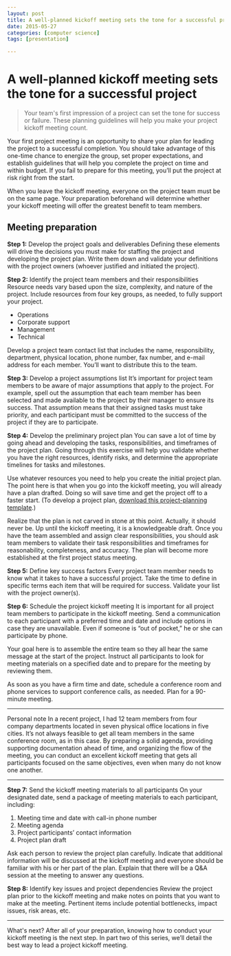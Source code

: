 ```yaml
---
layout: post
title: A well-planned kickoff meeting sets the tone for a successful project
date: 2015-05-27
categories: [computer science]
tags: [presentation]

---
```



# A well-planned kickoff meeting sets the tone for a successful project

> Your team's first impression of a project can set the tone for success
or failure. These planning guidelines will help you make your project
kickoff meeting count. 


Your first project meeting is an opportunity to share your plan for
leading the project to a successful completion. You should take
advantage of this one-time chance to energize the group, set proper
expectations, and establish guidelines that will help you complete the
project on time and within budget. If you fail to prepare for this
meeting, you’ll put the project at risk right from the start.

When you leave the kickoff meeting, everyone on the project team must be
on the same page. Your preparation beforehand will determine whether
your kickoff meeting will offer the greatest benefit to team members.

## Meeting preparation

**Step 1:** Develop the project goals and deliverables
Defining these elements will drive the decisions you must make for
staffing the project and developing the project plan. Write them down
and validate your definitions with the project owners (whoever justified
and initiated the project).

**Step 2:** Identify the project team members and their responsibilities
Resource needs vary based upon the size, complexity, and nature of the
project. Include resources from four key groups, as needed, to fully
support your project.

-   Operations
-   Corporate support
-   Management
-   Technical


Develop a project team contact list that includes the name,
responsibility, department, physical location, phone number, fax number,
and e-mail address for each member. You’ll want to distribute this to
the team.

**Step 3:** Develop a project assumptions list
It’s important for project team members to be aware of major assumptions
that apply to the project. For example, spell out the assumption that
each team member has been selected and made available to the project by
their manager to ensure its success. That assumption means that their
assigned tasks must take priority, and each participant must be
committed to the success of the project if they are to participate.

**Step 4:** Develop the preliminary project plan
You can save a lot of time by going ahead and developing the tasks,
responsibilities, and timeframes of the project plan. Going through this
exercise will help you validate whether you have the right resources,
identify risks, and determine the appropriate timelines for tasks and
milestones.

Use whatever resources you need to help you create the initial project
plan. The point here is that when you go into the kickoff meeting, you
will already have a plan drafted. Doing so will save time and get the
project off to a faster start. (To develop a project plan, [download
this project-planning
template](http://www.techrepublic.com/article.jhtml?id=r00720011113bal01.htm).)

Realize that the plan is not carved in stone at this point. Actually, it
should never be. Up until the kickoff meeting, it is a knowledgeable
draft. Once you have the team assembled and assign clear
responsibilities, you should ask team members to validate their task
responsibilities and timeframes for reasonability, completeness, and
accuracy. The plan will become more established at the first project
status meeting.

**Step 5:** Define key success factors
Every project team member needs to know what it takes to have a
successful project. Take the time to define in specific terms each item
that will be required for success. Validate your list with the project
owner(s).

**Step 6:** Schedule the project kickoff meeting
It is important for all project team members to participate in the
kickoff meeting. Send a communication to each participant with a
preferred time and date and include options in case they are
unavailable. Even if someone is “out of pocket,” he or she can
participate by phone.

Your goal here is to assemble the entire team so they all hear the same
message at the start of the project. Instruct all participants to look
for meeting materials on a specified date and to prepare for the meeting
by reviewing them.

As soon as you have a firm time and date, schedule a conference room and
phone services to support conference calls, as needed. Plan for a
90-minute meeting.

* * * * *

Personal note
 In a recent project, I had 12 team members from four company
departments located in seven physical office locations in five cities.
It’s not always feasible to get all team members in the same conference
room, as in this case. By preparing a solid agenda, providing supporting
documentation ahead of time, and organizing the flow of the meeting, you
can conduct an excellent kickoff meeting that gets all participants
focused on the same objectives, even when many do not know one another.

* * * * *


**Step 7:** Send the kickoff meeting materials to all participants
On your designated date, send a package of meeting materials to each
participant, including:

1.  Meeting time and date with call-in phone number
2.  Meeting agenda
3.  Project participants’ contact information
4.  Project plan draft


Ask each person to review the project plan carefully. Indicate that
additional information will be discussed at the kickoff meeting and
everyone should be familiar with his or her part of the plan. Explain
that there will be a Q&A session at the meeting to answer any
questions.

**Step 8:** Identify key issues and project dependencies
Review the project plan prior to the kickoff meeting and make notes on
points that you want to make at the meeting. Pertinent items include
potential bottlenecks, impact issues, risk areas, etc.

* * * * *

What's next?
 After all of your preparation, knowing how to conduct your kickoff
meeting is the next step. In part two of this series, we’ll detail the
best way to lead a project kickoff meeting.

